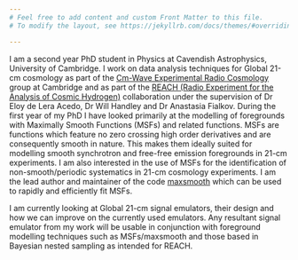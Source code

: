 ```yaml
---
# Feel free to add content and custom Front Matter to this file.
# To modify the layout, see https://jekyllrb.com/docs/themes/#overriding-theme-defaults

---
```


I am a second year PhD student in Physics at Cavendish Astrophysics,
University of Cambridge. I work on data analysis techniques for Global 21-cm cosmology
as part of the
[Cm-Wave Experimental Radio Cosmology](https://cavendishcmwavecosmology.weebly.com/) group at Cambridge and as part of the
[REACH (Radio Experiment for the Analysis of Cosmic Hydrogen)]('https://www.astro.phy.cam.ac.uk/research/research-projects/reach/reach')
collaboration under the
supervision of Dr Eloy de Lera Acedo, Dr Will Handley and Dr Anastasia Fialkov.
During the first year of my PhD I have looked primarily at the
modelling of foregrounds with Maximally Smooth Functions (MSFs) and related
functions. MSFs are functions which feature no zero
crossing high order derivatives and are consequently smooth in nature. This makes them
ideally suited for modelling smooth synchrotron and
free-free emission foregrounds in 21-cm experiments. I am also interested in the use of
MSFs for the identification of non-smooth/periodic
systematics in 21-cm cosmology experiments. I am the lead author and maintainer of the
code [maxsmooth](https://github.com/htjb/maxsmooth) which can be used to rapidly
and efficiently fit MSFs.

I am currently looking at Global 21-cm signal emulators, their design and how we can
improve on the currently used emulators. Any resultant
signal emulator from my work will be usable in conjunction with foreground modelling
techniques such as MSFs/maxsmooth and those based in Bayesian
nested sampling as intended for REACH.
